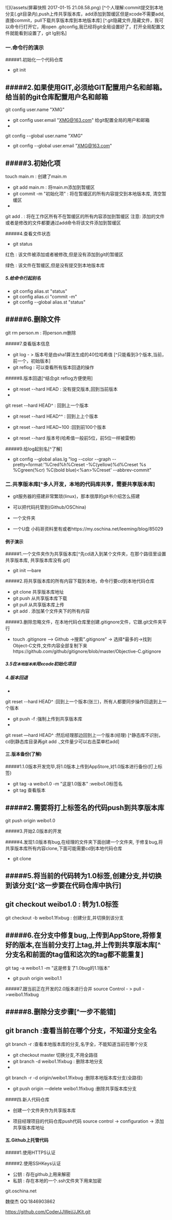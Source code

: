 ![](/assets/屏幕快照 2017-01-15 21.08.58.png)
[^个人理解:commit提交到本地分支(.git目录内),push上传共享版本库，add添加到暂缓区但是xcode不需要add,直接commit，pull下载共享版本库到本地版本库]
[^.git隐藏文件,隐藏文件，我可以命令行打开它，用open .gitconfig,我已经将git全局设置好了，打开全局配置文件就能看到设置了，git lg别名]
### 一.命令行的演示 
#####1.初始化一个代码仓库 
 - git init
 
#####2.如果使用GIT,必须给GIT配置用户名和邮箱。给当前的git仓库配置用户名和邮箱
- git config user.name "XMG"
- git config user.email "XMG@163.com"
给git配置全局的用户和邮箱
- git config --global user.name "XMG"
- git config --global user.email "XMG@163.com"

#####3.初始化项
 - touch main.m : 创建了main.m
 - git add main.m : 将main.m添加到暂缓区
 - git commit -m "初始化项" : 将在暂缓区的所有内容提交到本地版本库, 清空暂缓区
 - git add . : 将在工作区所有不在暂缓区的所有内容添加到暂缓区注意: 添加的文件或者是修改的文件都要通过add命令将该文件添加到暂缓区
 
#####4.查看文件状态
- git status

 红色 : 该文件被添加或者被修改,但是没有添加到git的暂缓区

 绿色 : 该文件在暂缓区,但是没有提交到本地版本库


##### 5.给命令行起别名
- git config alias.st "status"
- git config alias.ci "commit -m"
- git config --global alias.st "status"
 
#####6.删除文件
- git rm person.m : 将person.m删除

#####7.查看版本信息
- git log - > 版本号是由sha1算法生成的40位哈希值 [^只能看到3个版本,当前，前一个，初始版本]
- git reflog : 可以查看所有版本回退的操作

#####8.版本回退[^结合git reflog方便使用]
- git reset --hard HEAD : 没有提交版本,回到当前版本
- git reset --hard HEAD^ : 回到上一个版本 
- git reset --hard HEAD^^ : 回到上上个版本                   
- git reset --hard HEAD~100 :回到前100个版本
- git reset --hard 版本号(哈希值一般前5位，前5位一样被雷劈)


#####9.给log起别名[^了解]
- git config --global alias.lg "log --color --graph --pretty=format:'%Cred%h%Creset -%C(yellow)%d%Creset %s %Cgreen(%cr) %C(bold blue)<%an>%Creset' --abbrev-commit"

### 二.共享版本库[^多人开发，本地的代码库共享，需要共享版本库] 
- git服务器的搭建非常繁琐(linux)，那本很厚的git书介绍怎么搭建
- 可以把代码托管到(Github/OSChina)  
- 一个文件夹 
- 一个U盘 小码哥资料里有或者https://my.oschina.net/leeming/blog/85029

#### 例子演示
#####1.一个文件夹作为共享版本库[^先cd进入到某个文件夹，在那个路径里设置共享版本库, 共享版本库没有.git]
- git init —bare

#####2.将共享版本库的所有内容下载到本地，命令行要cd到本地代码仓库
- git clone 共享版本库地址
- git push 从共享版本库下载
- git pull 从共享版本库上传
- git add . 添加某个文件夹下的所有内容
#####3.删除忽略文件，在本地代码仓库里创建.gitignore文件，它跟.git文件夹平行
- touch .gitignore —> Github ->搜索".gitignore" -> 选择*最多的->找到 Object-C文件,文件内容全部复制下来https://github.com/github/gitignore/blob/master/Objective-C.gitignore

##### 3.5在`本地版本库`用xcode初始化项目

##### 4.版本回退
- git reset --hard HEAD^ :回到上一个版本(张三)，所有人都要同步操作回退到上一个版本
- git push -f :强制上传到共享版本库
- git reset —hard HEAD^ :然后经理那边回到上一个版本(经理)
[^静态库不识别，cd到静态库目录再git add .,文件量少可以右击菜单栏add]

#### 三.版本备份(了解)

#####1.1.0版本开发完毕,将1.0版本上传到AppStore,对1.0版本进行备份(打上标签)
- git tag -a weibo1.0 -m "这是1.0版本"  :weibo1.0标签名
- git tag 查看版本

#####2.需要将打上标签名的代码push到共享版本库
- git push origin weibo1.0
 
#####3.开始2.0版本的开发

#####4.发现1.0版本有bug,在经理的文件夹下面创建一个文件夹, 于修复bug,将共享版本库所有内容clone,下面可能需要cd到本地代码仓库
 - git clone
 
#####5.将当前的代码转为1.0标签,创建分支,并切换到该分支[^这一步要在代码仓库中执行]
 - git checkout weibo1.0 : 转为1.0标签
 - git checkout -b weibo1.1fixbug : 创建分支,并切换到该分支
                   
#####6.在分支中修复bug,上传到AppStore,将修复好的版本,在当前分支打上tag,并上传到共享版本库[^分支名和前面的tag值和这次的tag都不能重复]
- git tag -a weibo1.1 -m "这是修复了1.0bug的1.1版本"
- git push origin weibo1.1

#####7.跟当前正在开发的2.0版本进行合并
 source Control - > pull ->weibo1.1fixbug
 
#####8.删除分支步骤[^一步不能错]
- git branch :查看当前在哪个分支，不知道分支全名
- git branch -r :查看本地版本库的分支,名字全，不能知道当前在哪个分支
- git checkout master 切换分支,不用全路径
- git branch -d weibo1.1fixbug : 删除本地分支
- git branch -r -d origin/weibo1.1fixbug :删除本地版本库分支(全路径) 
- git push origin —delete weibo1.1fixbug :删除共享版本库分支

####四.新人代码仓库
- 创建一个文件夹作为共享版本库 
- 项目经理项目的代码仓库push代码 source control -> configuration -> 添加共享版本库地址

####  五.Github上托管代码
#####1.使用HTTPS认证

#####2.使用SSHKeys认证
- 公钥 : 存在github上用来解密
- 私钥 : 存在本地的一个.ssh文件夹下用来加密
git.oschina.net

魏俊杰QQ:1846903862 

https://github.com/CoderJJWei/JJKit.git   
      